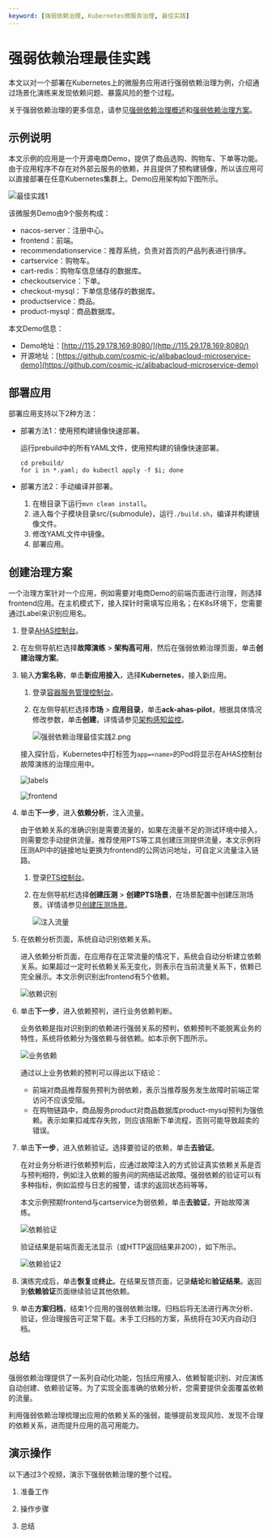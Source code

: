 ```yaml
---
keyword: [强弱依赖治理, Kubernetes微服务治理, 最佳实践]
---
```


# 强弱依赖治理最佳实践

本文以对一个部署在Kubernetes上的微服务应用进行强弱依赖治理为例，介绍通过场景化演练来发现依赖问题、暴露风险的整个过程。

关于强弱依赖治理的更多信息，请参见[强弱依赖治理概述](/cn.zh-CN/故障演练/强弱依赖治理/强弱依赖治理概述.md)和[强弱依赖治理方案](/cn.zh-CN/故障演练/强弱依赖治理/强弱依赖治理方案.md)。

## 示例说明

本文示例的应用是一个开源电商Demo，提供了商品选购、购物车、下单等功能。由于应用程序不存在对外部云服务的依赖，并且提供了预构建镜像，所以该应用可以直接部署在任意Kubernetes集群上。Demo应用架构如下图所示。

![最佳实践1](https://static-aliyun-doc.oss-accelerate.aliyuncs.com/assets/img/zh-CN/3433662061/p172998.png)

该微服务Demo由9个服务构成：

-   nacos-server：注册中心。
-   frontend：前端。
-   recommendationservice：推荐系统，负责对首页的产品列表进行排序。
-   cartservice：购物车。
-   cart-redis：购物车信息储存的数据库。
-   checkoutservice：下单。
-   checkout-mysql：下单信息储存的数据库。
-   productservice：商品。
-   product-mysql：商品数据库。

本文Demo信息：

-   Demo地址：[http://115.29.178.169:8080/](http://115.29.178.169:8080/)
-   开源地址：[https://github.com/cosmic-jc/alibabacloud-microservice-demo](https://github.com/cosmic-jc/alibabacloud-microservice-demo)

## 部署应用

部署应用支持以下2种方法：

-   部署方法1：使用预构建镜像快速部署。

    运行prebuild中的所有YAML文件，使用预构建的镜像快速部署。

    ```
    cd prebuild/
    for i in *.yaml; do kubectl apply -f $i; done
    ```

-   部署方法2：手动编译并部署。
    1.  在根目录下运行`mvn clean install`。
    2.  进入每个子模块目录src/\{submodule\}，运行`./build.sh`，编译并构建镜像文件。
    3.  修改YAML文件中镜像。
    4.  部署应用。

## 创建治理方案

一个治理方案针对一个应用，例如需要对电商Demo的前端页面进行治理，则选择frontend应用。在主机模式下，接入探针时需填写应用名；在K8s环境下，您需要通过Label来识别应用名。

1.  登录[AHAS控制台](https://ahas.console.aliyun.com)。

2.  在左侧导航栏选择**故障演练** \> **架构高可用**，然后在强弱依赖治理页面，单击**创建治理方案**。

3.  输入**方案名称**，单击**新应用接入**，选择**Kubernetes**，接入新应用。

    1.  登录[容器服务管理控制台](https://cs.console.aliyun.com)。

    2.  在左侧导航栏选择**市场** \> **应用目录**，单击**ack-ahas-pilot**，根据具体情况修改参数，单击**创建**，详情请参见[架构感知监控](/cn.zh-CN/Kubernetes集群用户指南/可观测性/监控管理/架构感知监控.md)。

        ![强弱依赖治理最佳实践2.png](https://static-aliyun-doc.oss-accelerate.aliyuncs.com/assets/img/zh-CN/3433662061/p173036.png)

    接入探针后，Kubernetes中打标签为`app=<name>`的Pod将显示在AHAS控制台故障演练的治理应用中。

    ![labels](https://static-aliyun-doc.oss-accelerate.aliyuncs.com/assets/img/zh-CN/3433662061/p173041.png)

    ![frontend](https://static-aliyun-doc.oss-accelerate.aliyuncs.com/assets/img/zh-CN/3433662061/p173070.png)

4.  单击**下一步**，进入**依赖分析**，注入流量。

    由于依赖关系的准确识别是需要流量的，如果在流量不足的测试环境中接入，则需要您手动提供流量。推荐使用PTS等工具创建压测提供流量，本文示例将压测API中的链接地址更换为frontend的公网访问地址，可自定义流量注入链路。

    1.  登录[PTS控制台](https://pts.aliyun.com/platinum/index.htm)。

    2.  在左侧导航栏选择**创建压测** \> **创建PTS场景**，在场景配置中创建压测场景。详情请参见[创建压测场景]()。

        ![注入流量](https://static-aliyun-doc.oss-accelerate.aliyuncs.com/assets/img/zh-CN/3433662061/p173046.png)

5.  在依赖分析页面，系统自动识别依赖关系。

    进入依赖分析页面，在应用存在正常流量的情况下，系统会自动分析建立依赖关系。如果超过一定时长依赖关系无变化，则表示在当前流量关系下，依赖已完全展示。本文示例识别出frontend有5个依赖。

    ![依赖识别](https://static-aliyun-doc.oss-accelerate.aliyuncs.com/assets/img/zh-CN/3433662061/p173077.png)

6.  单击**下一步**，进入依赖预判，进行业务依赖判断。

    业务依赖是指对识别到的依赖进行强弱关系的预判，依赖预判不能脱离业务的特性，系统将依赖分为强依赖与弱依赖。如本示例下图所示。

    ![业务依赖](https://static-aliyun-doc.oss-accelerate.aliyuncs.com/assets/img/zh-CN/4433662061/p173082.png)

    通过以上业务依赖的预判可以得出以下结论：

    -   前端对商品推荐服务预判为弱依赖，表示当推荐服务发生故障时前端正常访问不应该受阻。
    -   在购物链路中，商品服务product对商品数据库product-mysql预判为强依赖。表示如果扣减库存失败，则应该阻断下单流程，否则可能导致超卖的错误。
7.  单击**下一步**，进入依赖验证。选择要验证的依赖，单击**去验证**。

    在对业务分析进行依赖预判后，应通过故障注入的方式验证真实依赖关系是否与预判相符，例如注入依赖的服务间的网络延迟故障。强弱依赖的验证可以有多种指标，例如监控与日志的报警，请求的返回状态码等等。

    本文示例预期frontend与cartservice为弱依赖，单击**去验证**，开始故障演练。

    ![依赖验证](https://static-aliyun-doc.oss-accelerate.aliyuncs.com/assets/img/zh-CN/4433662061/p173086.png)

    验证结果是前端页面无法显示（或HTTP返回结果非200），如下所示。

    ![依赖验证2](https://static-aliyun-doc.oss-accelerate.aliyuncs.com/assets/img/zh-CN/4433662061/p173089.png)

8.  演练完成后，单击**恢复**或**终止**。在结果反馈页面，记录**结论**和**验证结果**。返回到**依赖验证**页面继续验证其他依赖。

9.  单击**方案归档**，结束1个应用的强弱依赖治理。归档后将无法进行再次分析、验证，但治理报告可正常下载。未手工归档的方案，系统将在30天内自动归档。


## 总结

强弱依赖治理提供了一系列自动化功能，包括应用接入、依赖智能识别、对应演练自动创建、依赖验证等。为了实现全面准确的依赖分析，您需要提供全面覆盖依赖的流量。

利用强弱依赖治理梳理出应用的依赖关系的强弱，能够提前发现风险、发现不合理的依赖关系，进而提升应用的高可用能力。

## 演示操作

以下通过3个视频，演示下强弱依赖治理的整个过程。

1.  准备工作



2.  操作步骤



3.  总结




